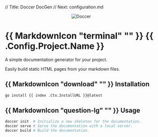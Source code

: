 // Title: Doccer DocGen
// Next: configuration.md

<center>
    <img src="{{ Asset "static/logo.svg" }}" alt="Doccer">
</center>

{{ MarkdownIcon "terminal" "" }} {{ .Config.Project.Name }}
=======================

A simple documentation generator for your project.

Easily build static HTML pages from your markdown files.

## {{ MarkdownIcon "download" "" }} Installation

```bash
go install {{ index .Ctx.InstallURL }}@latest
```

## {{ MarkdownIcon "question-lg" "" }} Usage

```bash
doccer init  # Initialize a new skeleton for the documentation.
doccer serve # Serve the documentation with a local server.
doccer build # Build the documentation.
```

